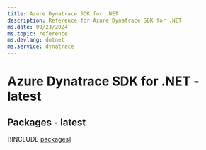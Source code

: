 ```yaml
---
title: Azure Dynatrace SDK for .NET
description: Reference for Azure Dynatrace SDK for .NET
ms.date: 09/23/2024
ms.topic: reference
ms.devlang: dotnet
ms.service: dynatrace
---
```

# Azure Dynatrace SDK for .NET - latest
## Packages - latest
[!INCLUDE [packages](dynatrace-index.md)]